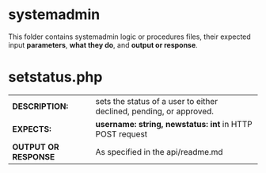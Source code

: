 # systemadmin
This folder contains systemadmin logic or procedures files, their expected input **parameters**, **what they do**, and **output or response**.
  
 
    
# setstatus.php
|   |   |
|---|---|
| **DESCRIPTION:**  | sets the status of a user to either declined, pending, or approved.   |
| **EXPECTS:**  |  **username: string, newstatus: int** in HTTP POST request |
| **OUTPUT OR RESPONSE** | As specified in the api/readme.md   |  
  
    
